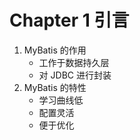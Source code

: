 # Chapter 1 引言

1. MyBatis 的作用
    - 工作于数据持久层
    - 对 JDBC 进行封装
2. MyBatis 的特性
    - 学习曲线低
    - 配置灵活
    - 便于优化